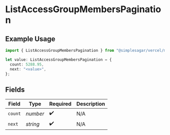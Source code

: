 # ListAccessGroupMembersPagination

## Example Usage

```typescript
import { ListAccessGroupMembersPagination } from "@simplesagar/vercel/models/listaccessgroupmembersop.js";

let value: ListAccessGroupMembersPagination = {
  count: 5288.95,
  next: "<value>",
};
```

## Fields

| Field              | Type               | Required           | Description        |
| ------------------ | ------------------ | ------------------ | ------------------ |
| `count`            | *number*           | :heavy_check_mark: | N/A                |
| `next`             | *string*           | :heavy_check_mark: | N/A                |